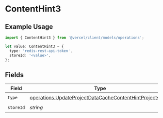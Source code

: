 # ContentHint3

## Example Usage

```typescript
import { ContentHint3 } from '@vercel/client/models/operations';

let value: ContentHint3 = {
  type: 'redis-rest-api-token',
  storeId: '<value>',
};
```

## Fields

| Field     | Type                                                                                                                                 | Required           | Description |
| --------- | ------------------------------------------------------------------------------------------------------------------------------------ | ------------------ | ----------- |
| `type`    | [operations.UpdateProjectDataCacheContentHintProjectsType](../../models/operations/updateprojectdatacachecontenthintprojectstype.md) | :heavy_check_mark: | N/A         |
| `storeId` | _string_                                                                                                                             | :heavy_check_mark: | N/A         |

